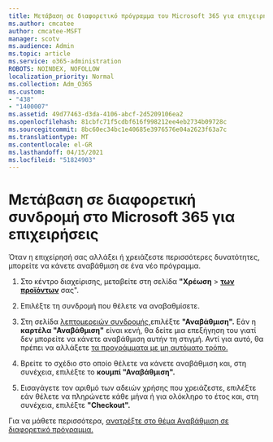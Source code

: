 ```yaml
---
title: Μετάβαση σε διαφορετικό πρόγραμμα του Microsoft 365 για επιχειρήσεις
ms.author: cmcatee
author: cmcatee-MSFT
manager: scotv
ms.audience: Admin
ms.topic: article
ms.service: o365-administration
ROBOTS: NOINDEX, NOFOLLOW
localization_priority: Normal
ms.collection: Adm_O365
ms.custom:
- "438"
- "1400007"
ms.assetid: 49d77463-d3da-4106-abcf-2d5209106ea2
ms.openlocfilehash: 81cbfc71f5cdbf616f998212ee4eb2734b09728c
ms.sourcegitcommit: 8bc60ec34bc1e40685e3976576e04a2623f63a7c
ms.translationtype: MT
ms.contentlocale: el-GR
ms.lasthandoff: 04/15/2021
ms.locfileid: "51824903"
---
```

# <a name="switch-to-a-different-microsoft-365-for-business-subscription"></a>Μετάβαση σε διαφορετική συνδρομή στο Microsoft 365 για επιχειρήσεις

Όταν η επιχείρησή σας αλλάξει ή χρειάζεστε περισσότερες δυνατότητες, μπορείτε να κάνετε αναβάθμιση σε ένα νέο πρόγραμμα.
  
1. Στο κέντρο διαχείρισης, μεταβείτε στη σελίδα **"Χρέωση** \> **[των προϊόντων](https://go.microsoft.com/fwlink/p/?linkid=842054)** σας".

2. Επιλέξτε τη συνδρομή που θέλετε να αναβαθμίσετε.

3. Στη σελίδα [λεπτομερειών συνδρομής,](https://admin.microsoft.com/AdminPortal/Home#/subscriptions/webdirect%252F0dbaa202-d590-4529-98c2-a5e2ebaac702)επιλέξτε **"Αναβάθμιση".**  Εάν η **καρτέλα "Αναβάθμιση"** είναι κενή, θα δείτε μια επεξήγηση του γιατί δεν μπορείτε να κάνετε αναβάθμιση αυτήν τη στιγμή. Αντί για αυτό, θα πρέπει να αλλάξετε [τα προγράμματα με μη αυτόματο τρόπο.](https://docs.microsoft.com/microsoft-365/commerce/subscriptions/change-plans-manually?view=o365-worldwide)

4. Βρείτε το σχέδιο στο οποίο θέλετε να κάνετε αναβάθμιση και, στη συνέχεια, επιλέξτε το **κουμπί "Αναβάθμιση".**

5. Εισαγάγετε τον αριθμό των αδειών χρήσης που χρειάζεστε, επιλέξτε εάν θέλετε να πληρώνετε κάθε μήνα ή για ολόκληρο το έτος και, στη συνέχεια, επιλέξτε **"Checkout".**

Για να μάθετε περισσότερα, [ανατρέξτε στο θέμα Αναβάθμιση σε διαφορετικό πρόγραμμα.](https://docs.microsoft.com/microsoft-365/commerce/subscriptions/upgrade-to-different-plan)
